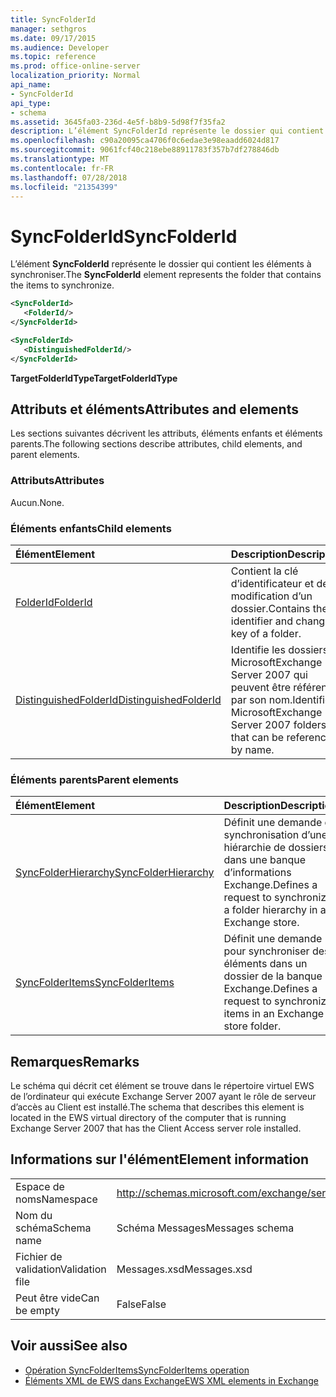 ```yaml
---
title: SyncFolderId
manager: sethgros
ms.date: 09/17/2015
ms.audience: Developer
ms.topic: reference
ms.prod: office-online-server
localization_priority: Normal
api_name:
- SyncFolderId
api_type:
- schema
ms.assetid: 3645fa03-236d-4e5f-b8b9-5d98f7f35fa2
description: L’élément SyncFolderId représente le dossier qui contient les éléments à synchroniser.
ms.openlocfilehash: c90a20095ca4706f0c6edae3e98eaadd6024d817
ms.sourcegitcommit: 9061fcf40c218ebe88911783f357b7df278846db
ms.translationtype: MT
ms.contentlocale: fr-FR
ms.lasthandoff: 07/28/2018
ms.locfileid: "21354399"
---
```

# <a name="syncfolderid"></a><span data-ttu-id="c5a18-103">SyncFolderId</span><span class="sxs-lookup"><span data-stu-id="c5a18-103">SyncFolderId</span></span>

<span data-ttu-id="c5a18-104">L’élément **SyncFolderId** représente le dossier qui contient les éléments à synchroniser.</span><span class="sxs-lookup"><span data-stu-id="c5a18-104">The **SyncFolderId** element represents the folder that contains the items to synchronize.</span></span> 
  
```xml
<SyncFolderId>
   <FolderId/>
</SyncFolderId>
```

```xml
<SyncFolderId>
   <DistinguishedFolderId/> 
</SyncFolderId>
```

<span data-ttu-id="c5a18-105">**TargetFolderIdType**</span><span class="sxs-lookup"><span data-stu-id="c5a18-105">**TargetFolderIdType**</span></span>

## <a name="attributes-and-elements"></a><span data-ttu-id="c5a18-106">Attributs et éléments</span><span class="sxs-lookup"><span data-stu-id="c5a18-106">Attributes and elements</span></span>

<span data-ttu-id="c5a18-107">Les sections suivantes décrivent les attributs, éléments enfants et éléments parents.</span><span class="sxs-lookup"><span data-stu-id="c5a18-107">The following sections describe attributes, child elements, and parent elements.</span></span>
  
### <a name="attributes"></a><span data-ttu-id="c5a18-108">Attributs</span><span class="sxs-lookup"><span data-stu-id="c5a18-108">Attributes</span></span>

<span data-ttu-id="c5a18-109">Aucun.</span><span class="sxs-lookup"><span data-stu-id="c5a18-109">None.</span></span>
  
### <a name="child-elements"></a><span data-ttu-id="c5a18-110">Éléments enfants</span><span class="sxs-lookup"><span data-stu-id="c5a18-110">Child elements</span></span>

|<span data-ttu-id="c5a18-111">**Élément**</span><span class="sxs-lookup"><span data-stu-id="c5a18-111">**Element**</span></span>|<span data-ttu-id="c5a18-112">**Description**</span><span class="sxs-lookup"><span data-stu-id="c5a18-112">**Description**</span></span>|
|:-----|:-----|
|[<span data-ttu-id="c5a18-113">FolderId</span><span class="sxs-lookup"><span data-stu-id="c5a18-113">FolderId</span></span>](folderid.md) <br/> |<span data-ttu-id="c5a18-114">Contient la clé d’identificateur et de modification d’un dossier.</span><span class="sxs-lookup"><span data-stu-id="c5a18-114">Contains the identifier and change key of a folder.</span></span>  <br/> |
|[<span data-ttu-id="c5a18-115">DistinguishedFolderId</span><span class="sxs-lookup"><span data-stu-id="c5a18-115">DistinguishedFolderId</span></span>](distinguishedfolderid.md) <br/> |<span data-ttu-id="c5a18-116">Identifie les dossiers MicrosoftExchange Server 2007 qui peuvent être référencés par son nom.</span><span class="sxs-lookup"><span data-stu-id="c5a18-116">Identifies MicrosoftExchange Server 2007 folders that can be referenced by name.</span></span>  <br/> |
   
### <a name="parent-elements"></a><span data-ttu-id="c5a18-117">Éléments parents</span><span class="sxs-lookup"><span data-stu-id="c5a18-117">Parent elements</span></span>

|<span data-ttu-id="c5a18-118">**Élément**</span><span class="sxs-lookup"><span data-stu-id="c5a18-118">**Element**</span></span>|<span data-ttu-id="c5a18-119">**Description**</span><span class="sxs-lookup"><span data-stu-id="c5a18-119">**Description**</span></span>|
|:-----|:-----|
|[<span data-ttu-id="c5a18-120">SyncFolderHierarchy</span><span class="sxs-lookup"><span data-stu-id="c5a18-120">SyncFolderHierarchy</span></span>](syncfolderhierarchy.md) <br/> |<span data-ttu-id="c5a18-121">Définit une demande de synchronisation d’une hiérarchie de dossiers dans une banque d’informations Exchange.</span><span class="sxs-lookup"><span data-stu-id="c5a18-121">Defines a request to synchronize a folder hierarchy in an Exchange store.</span></span>  <br/> |
|[<span data-ttu-id="c5a18-122">SyncFolderItems</span><span class="sxs-lookup"><span data-stu-id="c5a18-122">SyncFolderItems</span></span>](syncfolderitems.md) <br/> |<span data-ttu-id="c5a18-123">Définit une demande pour synchroniser des éléments dans un dossier de la banque Exchange.</span><span class="sxs-lookup"><span data-stu-id="c5a18-123">Defines a request to synchronize items in an Exchange store folder.</span></span>  <br/> |
   
## <a name="remarks"></a><span data-ttu-id="c5a18-124">Remarques</span><span class="sxs-lookup"><span data-stu-id="c5a18-124">Remarks</span></span>

<span data-ttu-id="c5a18-125">Le schéma qui décrit cet élément se trouve dans le répertoire virtuel EWS de l’ordinateur qui exécute Exchange Server 2007 ayant le rôle de serveur d’accès au Client est installé.</span><span class="sxs-lookup"><span data-stu-id="c5a18-125">The schema that describes this element is located in the EWS virtual directory of the computer that is running Exchange Server 2007 that has the Client Access server role installed.</span></span>
  
## <a name="element-information"></a><span data-ttu-id="c5a18-126">Informations sur l'élément</span><span class="sxs-lookup"><span data-stu-id="c5a18-126">Element information</span></span>

|||
|:-----|:-----|
|<span data-ttu-id="c5a18-127">Espace de noms</span><span class="sxs-lookup"><span data-stu-id="c5a18-127">Namespace</span></span>  <br/> |http://schemas.microsoft.com/exchange/services/2006/messages  <br/> |
|<span data-ttu-id="c5a18-128">Nom du schéma</span><span class="sxs-lookup"><span data-stu-id="c5a18-128">Schema name</span></span>  <br/> |<span data-ttu-id="c5a18-129">Schéma Messages</span><span class="sxs-lookup"><span data-stu-id="c5a18-129">Messages schema</span></span>  <br/> |
|<span data-ttu-id="c5a18-130">Fichier de validation</span><span class="sxs-lookup"><span data-stu-id="c5a18-130">Validation file</span></span>  <br/> |<span data-ttu-id="c5a18-131">Messages.xsd</span><span class="sxs-lookup"><span data-stu-id="c5a18-131">Messages.xsd</span></span>  <br/> |
|<span data-ttu-id="c5a18-132">Peut être vide</span><span class="sxs-lookup"><span data-stu-id="c5a18-132">Can be empty</span></span>  <br/> |<span data-ttu-id="c5a18-133">False</span><span class="sxs-lookup"><span data-stu-id="c5a18-133">False</span></span>  <br/> |
   
## <a name="see-also"></a><span data-ttu-id="c5a18-134">Voir aussi</span><span class="sxs-lookup"><span data-stu-id="c5a18-134">See also</span></span>

- [<span data-ttu-id="c5a18-135">Opération SyncFolderItems</span><span class="sxs-lookup"><span data-stu-id="c5a18-135">SyncFolderItems operation</span></span>](syncfolderitems-operation.md)
- [<span data-ttu-id="c5a18-136">Éléments XML de EWS dans Exchange</span><span class="sxs-lookup"><span data-stu-id="c5a18-136">EWS XML elements in Exchange</span></span>](ews-xml-elements-in-exchange.md)

